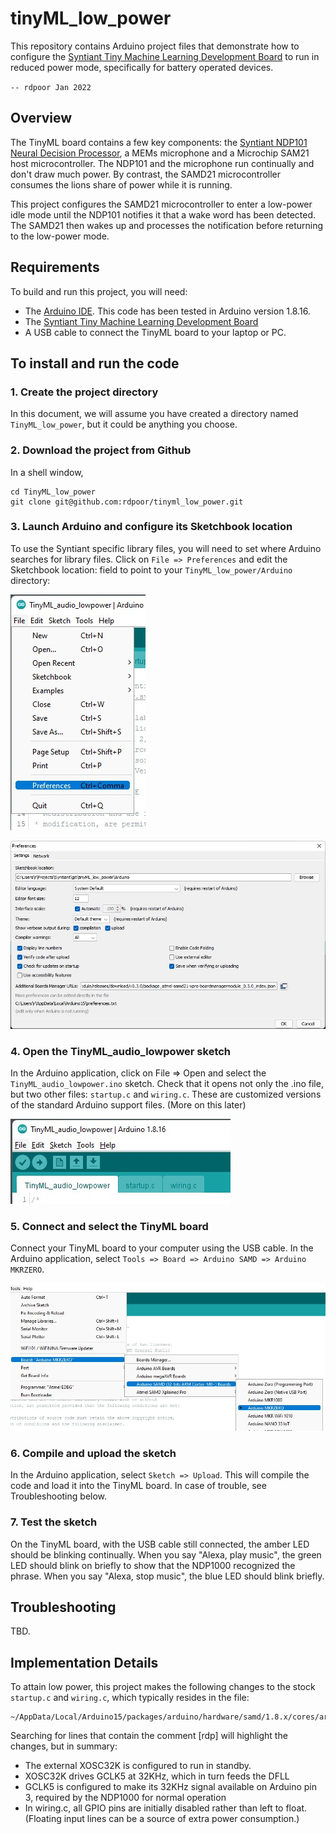 # tinyML_low_power
This repository contains Arduino project files that demonstrate how to configure
the [Syntiant Tiny Machine Learning Development Board](https://www.syntiant.com/tinyml)
to run in reduced power mode, specifically for battery operated devices.

`-- rdpoor Jan 2022`

## Overview

The TinyML board contains a few key components: the [Syntiant NDP101 Neural Decision Processor](https://www.syntiant.com/ndp101),
a MEMs microphone and a Microchip SAM21 host microcontroller.  The NDP101 and
the microphone run continually and don't draw much power.  By contrast, the
SAMD21 microcontroller consumes the lions share of power while it is running.

This project configures the SAMD21 microcontroller to enter a low-power idle
mode until the NDP101 notifies it that a wake word has been detected.  The
SAMD21 then wakes up and processes the notification before returning to the
low-power mode.  

## Requirements

To build and run this project, you will need:
* The [Arduino IDE](https://www.arduino.cc/en/software).  This code has been
tested in Arduino version 1.8.16.
* The [Syntiant Tiny Machine Learning Development Board](https://www.syntiant.com/tinyml)
* A USB cable to connect the TinyML board to your laptop or PC.

## To install and run the code

### 1. Create the project directory

In this document, we will assume you have created a directory named
`TinyML_low_power`, but it could be anything you choose.

### 2. Download the project from Github

In a shell window,

```
cd TinyML_low_power
git clone git@github.com:rdpoor/tinyml_low_power.git
```

### 3. Launch Arduino and configure its Sketchbook location

To use the Syntiant specific library files, you will need to set where Arduino
searches for library files.  Click on `File => Preferences` and edit the
Sketchbook location: field to point to your `TinyML_low_power/Arduino`
directory:

![Preferences Menu](./gfx/gfx01.jpg "Preferences Menu")

![Preference Pane](./gfx/gfx02.jpg "Preferences Pane")

### 4. Open the TinyML_audio_lowpower sketch

In the Arduino application, click on File => Open and select the
`TinyML_audio_lowpower.ino` sketch.  Check that it opens not only the .ino file,
but two other files: `startup.c` and `wiring.c`.  These are customized versions
of the standard Arduino support files.  (More on this later)

![Project Files](./gfx/gfx03.jpg "Project Files")

### 5. Connect and select the TinyML board

Connect your TinyML board to your computer using the USB cable.  In the Arduino
application, select `Tools => Board => Arduino SAMD => Arduino MKRZERO`.

![Board](./gfx/gfx04.jpg "Board")

### 6. Compile and upload the sketch

In the Arduino application, select `Sketch => Upload`.  This will compile the
code and load it into the TinyML board.  In case of trouble, see Troubleshooting
below.

### 7. Test the sketch

On the TinyML board, with the USB cable still connected, the amber LED should be
blinking continually.  When you say "Alexa, play music", the green LED should
blink on briefly to show that the NDP1000 recognized the phrase.  When you say
"Alexa, stop music", the blue LED should blink briefly.

## Troubleshooting

TBD.

## Implementation Details

To attain low power, this project makes the following changes to the stock
`startup.c` and `wiring.c`, which typically resides in the file:

```
~/AppData/Local/Arduino15/packages/arduino/hardware/samd/1.8.x/cores/arduino/
```
Searching for lines that contain the comment \[rdp\] will highlight the
changes, but in summary:

* The external XOSC32K is configured to run in standby.
* XOSC32K drives GCLK5 at 32KHz, which in turn feeds the DFLL
* GCLK5 is configured to make its 32KHz signal available on Arduino pin 3,
required by the NDP1000 for normal operation
* In wiring.c, all GPIO pins are initially disabled rather than left to float.
(Floating input lines can be a source of extra power consumption.)
